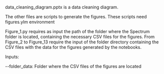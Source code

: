 data_cleaning_diagram.pptx is a data cleaning diagram.

The other files are scripts to generate the figures. These scripts need figures.ylm environment 

Figure_1.py requires as input the path of the folder where the Spectrum folder is located, containing the necessary CSV files for the figures.
From Figure_2 to Figure_13 require the input of the folder directory containing the CSV files with the data for the figures generated by the notebooks.

Inputs:

--folder_data: Folder where the CSV files of the figures are located
